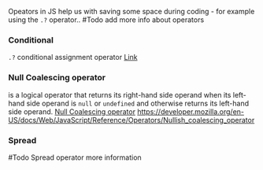 Opeators in JS help us with saving some space during coding - for example using the `.?` operator.. #Todo add more info about operators

### Conditional
`.?` conditional assignment operator [Link](https://developer.mozilla.org/en-US/docs/Web/JavaScript/Reference/Operators/Conditional_Operator)

### Null Coalescing operator
is a logical operator that returns its right-hand side operand when its left-hand side operand is `null` or `undefined` and otherwise returns its left-hand side operand.
[Null Coalescing operator](https://developer.mozilla.org/en-US/docs/Web/JavaScript/Reference/Operators/Nullish_coalescing_operator)
https://developer.mozilla.org/en-US/docs/Web/JavaScript/Reference/Operators/Nullish_coalescing_operator


### Spread
#Todo Spread operator more information 